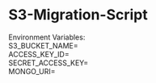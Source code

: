 # S3-Migration-Script
Environment Variables:   
S3_BUCKET_NAME=  
ACCESS_KEY_ID=   
SECRET_ACCESS_KEY=    
MONGO_URI=
